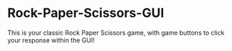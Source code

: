 # Rock-Paper-Scissors-GUI
This is your classic Rock Paper Scissors game, with game buttons to click your response within the GUI!
